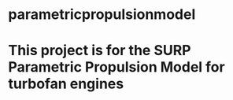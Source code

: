 # parametricpropulsionmodel
# This project is for the SURP Parametric Propulsion Model for turbofan engines
